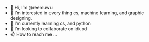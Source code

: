 - 👋 Hi, I’m @reemuwu
- 👀 I’m interested in every thing cs, machine learning, and graphic designing. 
- 🌱 I’m currently learning cs, and python
- 💞️ I’m looking to collaborate on idk xd
- 📫 How to reach me ...

<!---
reemuwu/reemuwu is a ✨ special ✨ repository because its `README.md` (this file) appears on your GitHub profile.
You can click the Preview link to take a look at your changes.
--->
